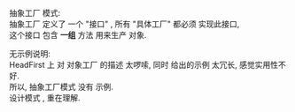 抽象工厂 模式:  
抽象工厂 定义了 一个 "接口" , 所有 "具体工厂" 都必须 实现此接口,  
这个接口 包含 **一组** 方法 用来生产 对象.  

无示例说明:  
HeadFirst 上 对 对象工厂 的描述 太啰嗦, 同时 给出的示例 太冗长, 感觉实用性不好.  
所以, 抽象工厂模式 没有 示例.  
设计模式 , 重在理解.  